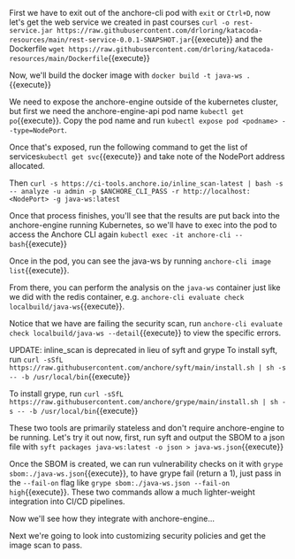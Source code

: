First we have to exit out of the anchore-cli pod with `exit` or `Ctrl+D`, now let's get the web service we created in past courses `curl -o rest-service.jar https://raw.githubusercontent.com/drloring/katacoda-resources/main/rest-service-0.0.1-SNAPSHOT.jar`{{execute}} and the Dockerfile `wget https://raw.githubusercontent.com/drloring/katacoda-resources/main/Dockerfile`{{execute}}

Now, we'll build the docker image with `docker build -t java-ws .`{{execute}}

We need to expose the anchore-engine outside of the kubernetes cluster, but first we need the anchore-engine-api pod name `kubectl get po`{{execute}}.  Copy the pod name and run `kubectl expose pod <podname> --type=NodePort`.

Once that's exposed, run the following command to get the list of services`kubectl get svc`{{execute}} and take note of the NodePort address allocated.

Then  `curl -s https://ci-tools.anchore.io/inline_scan-latest | bash -s -- analyze -u admin -p $ANCHORE_CLI_PASS -r http://localhost:<NodePort> -g java-ws:latest`

Once that process finishes, you'll see that the results are put back into the anchore-engine running Kubernetes, so we'll have to exec into the pod to access the Anchore CLI again `kubectl exec -it anchore-cli -- bash`{{execute}}

Once in the pod, you can see the java-ws by running `anchore-cli image list`{{execute}}.

From there, you can perform the analysis on the `java-ws` container just like we did with the redis container, e.g. `anchore-cli evaluate check localbuild/java-ws`{{execute}}.

Notice that we have are failing the security scan, run `anchore-cli evaluate check localbuild/java-ws --detail`{{execute}} to view the specific errors.

UPDATE: inline_scan is deprecated in lieu of syft and grype
To install syft, run `curl -sSfL https://raw.githubusercontent.com/anchore/syft/main/install.sh | sh -s -- -b /usr/local/bin`{{execute}}

To install grype, run `curl -sSfL https://raw.githubusercontent.com/anchore/grype/main/install.sh | sh -s -- -b /usr/local/bin`{{execute}}

These two tools are primarily stateless and don't require anchore-engine to be running.  Let's try it out now, first, run syft and output the SBOM to a json file with `syft packages java-ws:latest -o json > java-ws.json`{{execute}}

Once the SBOM is created, we can run vulnerability checks on it with `grype sbom:./java-ws.json`{{execute}}, to have grype fail (return a 1), just pass in the `--fail-on` flag like `grype sbom:./java-ws.json --fail-on high`{{execute}}.  These two commands allow a much lighter-weight integration into CI/CD pipelines.

Now we'll see how they integrate with anchore-engine...


Next we're going to look into customizing security policies and get the image scan to pass.


